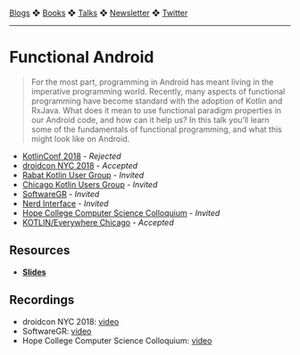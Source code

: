 [Blogs](../blogs.md) ❖ [Books](../books.md) ❖ [Talks](../talks.md) ❖ [Newsletter](https://tinyletter.com/vgonda) ❖ [Twitter](https://twitter.com/TTGonda)

---

# Functional Android

> For the most part, programming in Android has meant living in the imperative programming world. Recently, many aspects of functional programming have become standard with the adoption of Kotlin and RxJava. What does it mean to use functional paradigm properties in our Android code, and how can it help us? In this talk you’ll learn some of the fundamentals of functional programming, and what this might look like on Android.

- [KotlinConf 2018](https://kotlinconf.com/2018/) - _Rejected_
- [droidcon NYC 2018](https://www.nyc.droidcon.com/) - _Accepted_
- [Rabat Kotlin User Group](https://www.meetup.com/Rabat-Kotlin-User-Group/events/252445769/) - _Invited_
- [Chicago Kotlin Users Group](https://www.meetup.com/Chicago-Kotlin/events/qhwhcpyxnbvb/) - _Invited_
- [SoftwareGR](https://www.meetup.com/Software-GR-and-GLSEC/events/247096959/) - _Invited_
- [Nerd Interface](https://www.meetup.com/NerdInterface/events/248105984/) - _Invited_
- [Hope College Computer Science Colloquium](https://hope.edu/academics/computer-science/) - _Invited_
- [KOTLIN/Everywhere Chicago](http://chicago.kotlineverywhere.com/) - _Accepted_

## Resources

- **[Slides](https://speakerdeck.com/vgonda/functional-android)**

## Recordings

- droidcon NYC 2018: [video](https://youtu.be/cRQfz37J63Y)
- SoftwareGR: [video](https://youtu.be/W7ne9Rp4Vww)
- Hope College Computer Science Colloquium: [video](https://vimeo.com/296497246)
